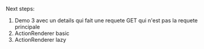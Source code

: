Next steps:

1. Demo 3 avec un details qui fait une requete GET qui n'est pas la requete principale
2. ActionRenderer basic
3. ActionRenderer lazy
